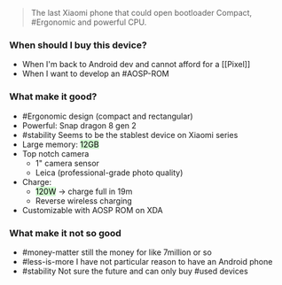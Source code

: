 >The last Xiaomi phone that could open bootloader
   Compact, #Ergonomic and powerful CPU. 

### When should I buy this device?
- When I'm back to Android dev and cannot afford for a [[Pixel]]
- When I want to develop an #AOSP-ROM
### What make it good?
- #Ergonomic design (compact and rectangular)
- Powerful: Snap dragon 8 gen 2
- #stability Seems to be the stablest device on Xiaomi series
- Large memory: <mark style="background: #BBFABBA6;">12GB</mark>
- Top notch camera
	- 1" camera sensor
	- Leica (professional-grade photo quality)
- Charge:
	- <mark style="background: #BBFABBA6;">120W</mark> -> charge full in 19m
	- Reverse wireless charging
- Customizable with AOSP ROM on XDA
### What make it not so good
- #money-matter still the money for like 7million or so
- #less-is-more  I have not particular reason to have an Android phone
- #stability Not sure the future and can only buy #used devices